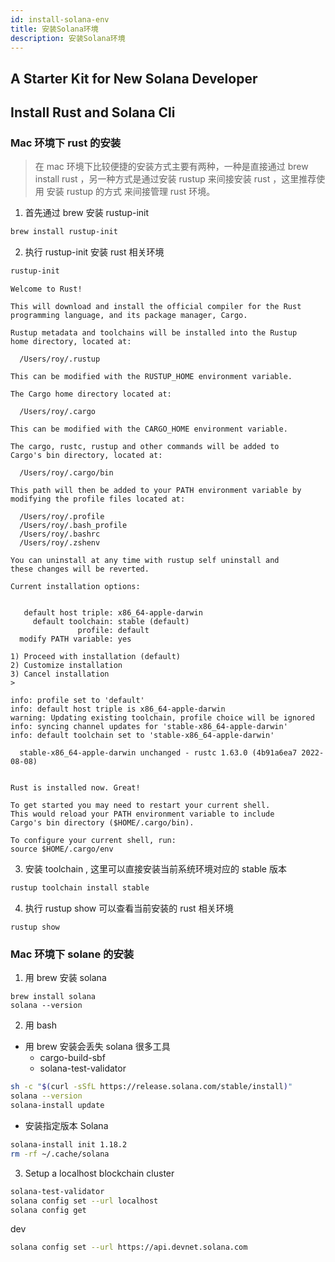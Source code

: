 ```yaml
---
id: install-solana-env
title: 安装Solana环境
description: 安装Solana环境
---
```


## A Starter Kit for New Solana Developer

## Install Rust and Solana Cli

### Mac 环境下 rust 的安装

> 在 mac 环境下比较便捷的安装方式主要有两种，一种是直接通过 brew install rust ，另一种方式是通过安装 rustup 来间接安装 rust ，这里推荐使用 安装 rustup 的方式 来间接管理 rust 环境。

1. 首先通过 brew 安装 rustup-init

```sh
brew install rustup-init
```

2. 执行 rustup-init 安装 rust 相关环境

```sh
rustup-init
```

```
Welcome to Rust!

This will download and install the official compiler for the Rust
programming language, and its package manager, Cargo.

Rustup metadata and toolchains will be installed into the Rustup
home directory, located at:

  /Users/roy/.rustup

This can be modified with the RUSTUP_HOME environment variable.

The Cargo home directory located at:

  /Users/roy/.cargo

This can be modified with the CARGO_HOME environment variable.

The cargo, rustc, rustup and other commands will be added to
Cargo's bin directory, located at:

  /Users/roy/.cargo/bin

This path will then be added to your PATH environment variable by
modifying the profile files located at:

  /Users/roy/.profile
  /Users/roy/.bash_profile
  /Users/roy/.bashrc
  /Users/roy/.zshenv

You can uninstall at any time with rustup self uninstall and
these changes will be reverted.

Current installation options:


   default host triple: x86_64-apple-darwin
     default toolchain: stable (default)
               profile: default
  modify PATH variable: yes

1) Proceed with installation (default)
2) Customize installation
3) Cancel installation
>

info: profile set to 'default'
info: default host triple is x86_64-apple-darwin
warning: Updating existing toolchain, profile choice will be ignored
info: syncing channel updates for 'stable-x86_64-apple-darwin'
info: default toolchain set to 'stable-x86_64-apple-darwin'

  stable-x86_64-apple-darwin unchanged - rustc 1.63.0 (4b91a6ea7 2022-08-08)


Rust is installed now. Great!

To get started you may need to restart your current shell.
This would reload your PATH environment variable to include
Cargo's bin directory ($HOME/.cargo/bin).

To configure your current shell, run:
source $HOME/.cargo/env

```

3. 安装 toolchain , 这里可以直接安装当前系统环境对应的 stable 版本

```sh
rustup toolchain install stable
```

4. 执行 rustup show 可以查看当前安装的 rust 相关环境

```
rustup show
```

### Mac 环境下 solane 的安装

1. 用 brew 安装 solana

```
brew install solana
solana --version
```

2. 用 bash

-   用 brew 安装会丢失 solana 很多工具
    -   cargo-build-sbf
    -   solana-test-validator

```bash
sh -c "$(curl -sSfL https://release.solana.com/stable/install)"
solana --version
solana-install update
```

-   安装指定版本 Solana

```bash
solana-install init 1.18.2
rm -rf ~/.cache/solana
```

3. Setup a localhost blockchain cluster

```bash
solana-test-validator
solana config set --url localhost
solana config get
```

dev

```bash
solana config set --url https://api.devnet.solana.com
```
